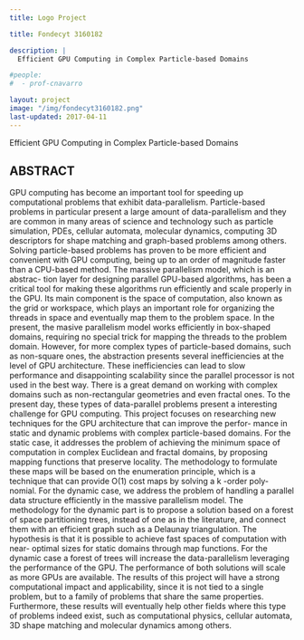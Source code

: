 ```yaml
---
title: Logo Project

title: Fondecyt 3160182

description: |
  Efficient GPU Computing in Complex Particle-based Domains

#people:
#  - prof-cnavarro

layout: project
image: "/img/fondecyt3160182.png"
last-updated: 2017-04-11
---
```

Efficient GPU Computing in Complex Particle-based Domains

## ABSTRACT
GPU computing has become an important tool for speeding up computational problems that exhibit
data-parallelism. Particle-based problems in particular present a large amount of data-parallelism and they
are common in many areas of science and technology such as particle simulation, PDEs, cellular automata,
molecular dynamics, computing 3D descriptors for shape matching and graph-based problems among others.
Solving particle-based problems has proven to be more efficient and convenient with GPU computing, being up
to an order of magnitude faster than a CPU-based method. The massive parallelism model, which is an abstrac-
tion layer for designing parallel GPU-based algorithms, has been a critical tool for making these algorithms run
efficiently and scale properly in the GPU. Its main component is the space of computation, also known as the
grid or workspace, which plays an important role for organizing the threads in space and eventually map them
to the problem space. In the present, the masive parallelism model works efficiently in box-shaped domains,
requiring no special trick for mapping the threads to the problem domain. However, for more complex types of
particle-based domains, such as non-square ones, the abstraction presents several inefficiencies at the level
of GPU architecture. These inefficiencies can lead to slow performance and disappointing scalability since the
parallel processor is not used in the best way. There is a great demand on working with complex domains such
as non-rectangular geometries and even fractal ones. To the present day, these types of data-parallel problems
present a interesting challenge for GPU computing.
This project focuses on researching new techniques for the GPU architecture that can improve the perfor-
mance in static and dynamic problems with complex particle-based domains. For the static case, it addresses
the problem of achieving the minimum space of computation in complex Euclidean and fractal domains, by
proposing mapping functions that preserve locality. The methodology to formulate these maps will be based
on the enumeration principle, which is a technique that can provide O(1) cost maps by solving a k -order poly-
nomial. For the dynamic case, we address the problem of handling a parallel data structure efficiently in the
massive parallelism model. The methodology for the dynamic part is to propose a solution based on a forest of
space partitioning trees, instead of one as in the literature, and connect them with an efficient graph such as
a Delaunay triangulation. The hypothesis is that it is possible to achieve fast spaces of computation with near-
optimal sizes for static domains through map functions. For the dynamic case a forest of trees will increase the
data-parallelism leveraging the performance of the GPU. The performance of both solutions will scale as more
GPUs are available.
The results of this project will have a strong computational impact and applicability, since it is not tied to
a single problem, but to a family of problems that share the same properties. Furthermore, these results will
eventually help other fields where this type of problems indeed exist, such as computational physics, cellular
automata, 3D shape matching and molecular dynamics among others.

